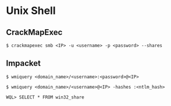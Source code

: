# Unix Shell

## CrackMapExec

`$ crackmapexec smb <IP> -u <username> -p <password> --shares`

## Impacket

`$ wmiquery <domain_name>/<username>:<password>@<IP>`

`$ wmiquery <domain_name>/<username>@<IP> -hashes :<ntlm_hash>`

`WQL> SELECT * FROM win32_share`